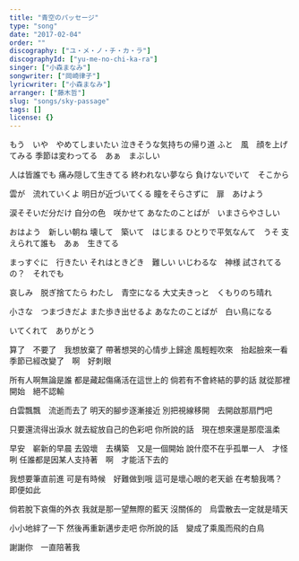 ```yaml
---
title: "青空のパッセージ"
type: "song"
date: "2017-02-04"
order: ""
discography: ["ユ・メ・ノ・チ・カ・ラ"]
discographyId: ["yu-me-no-chi-ka-ra"]
singer: ["小森まなみ"]
songwriter: ["岡崎律子"]
lyricwriter: ["小森まなみ"]
arranger: ["藤木哲"]
slug: "songs/sky-passage"
tags: []
license: {}
---
```


もう　いや　やめてしまいたい 
泣きそうな気持ちの帰り道 
ふと　風　顔を上げてみる 
季節は変わってる　あぁ　まぶしい 

人は皆誰でも 
痛み隠して生きてる 
終われない夢なら 
負けないでいて　そこから 

雲が　流れていくよ 
明日が近づいてくる 
瞳をそらさずに　扉　あけよう 

涙そそいだ分だけ 
自分の色　咲かせて 
あなたのことばが　いまさらやさしい 

おはよう　新しい朝ね 
壊して　築いて　はじまる 
ひとりで平気なんて　うそ 
支えられて誰も　あぁ　生きてる 

まっすぐに　行きたい 
それはときどき　難しい 
いじわるな　神様 
試されてるの？　それでも 

哀しみ　脱ぎ捨てたら 
わたし　青空になる 
大丈夫きっと　くもりのち晴れ 

小さな　つまづきだよ 
また歩き出せるよ 
あなたのことばが　白い鳥になる 

いてくれて　ありがとう

算了　不要了　我想放棄了
帶著想哭的心情步上歸途
風輕輕吹來　抬起臉來一看
季節已經改變了　啊　好刺眼

所有人啊無論是誰
都是藏起傷痛活在這世上的
倘若有不會終結的夢的話
就從那裡開始　絕不認輸

白雲飄飄　流逝而去了
明天的腳步逐漸接近
別把視線移開　去開啟那扇門吧

只要還流得出淚水
就去綻放自己的色彩吧
你所說的話　現在想來還是那麼溫柔

早安　嶄新的早晨
去毀壞　去構築　又是一個開始
說什麼不在乎孤單一人　才怪咧
任誰都是因某人支持著　啊　才能活下去的

我想要筆直前進
可是有時候　好難做到哦
這可是壞心眼的老天爺
在考驗我嗎？　即便如此

倘若脫下哀傷的外衣
我就是那一望無際的藍天
沒關係的　烏雲散去一定就是晴天

小小地絆了一下
然後再重新邁步走吧
你所說的話　變成了乘風而飛的白鳥

謝謝你　一直陪著我
